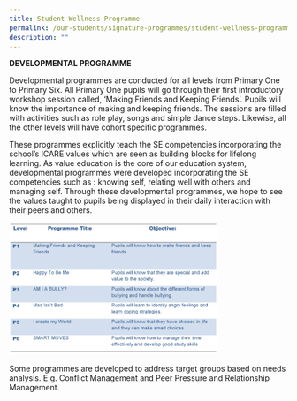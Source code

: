 ```yaml
---
title: Student Wellness Programme
permalink: /our-students/signature-programmes/student-wellness-programme/
description: ""
---
```


<p><strong>DEVELOPMENTAL PROGRAMME</strong></p>
<p>Developmental programmes are conducted for all levels from Primary One to Primary Six. All Primary One pupils will go through their first introductory workshop session called, &lsquo;Making Friends and Keeping Friends&rsquo;. Pupils will know the importance of making and keeping friends. The sessions are filled with activities such as role play, songs and simple dance steps. Likewise, all the other levels will have cohort specific programmes.</p>
<p>These programmes explicitly teach the SE competencies incorporating the school&rsquo;s ICARE values which are seen as building blocks for lifelong learning. As value education is the core of our education system, developmental programmes were developed incorporating the SE competencies such as : knowing self, relating well with others and managing self. Through these developmental programmes, we hope to see the values taught to pupils being displayed in their daily interaction with their peers and others.</p>

<img src="/images/img_student_wellness_programme.jpg" 
     style="width:75%">

<p>Some programmes are developed to address target groups based on needs analysis. E.g. Conflict Management and Peer Pressure and Relationship Management.</p>